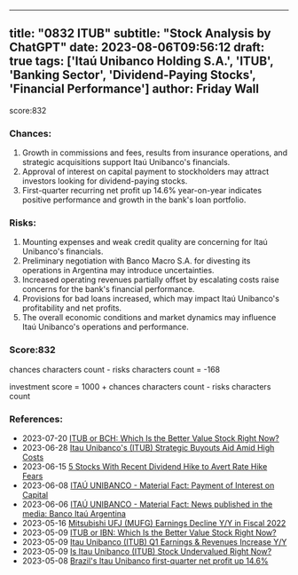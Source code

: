 
---
title: "0832 ITUB"
subtitle: "Stock Analysis by ChatGPT"
date: 2023-08-06T09:56:12
draft: true
tags: ['Itaú Unibanco Holding S.A.', 'ITUB', 'Banking Sector', 'Dividend-Paying Stocks', 'Financial Performance']
author: Friday Wall
---

score:832
### Chances:
1. Growth in commissions and fees, results from insurance operations, and strategic acquisitions support Itaú Unibanco's financials.
2. Approval of interest on capital payment to stockholders may attract investors looking for dividend-paying stocks.
3. First-quarter recurring net profit up 14.6% year-on-year indicates positive performance and growth in the bank's loan portfolio.
### Risks:
1. Mounting expenses and weak credit quality are concerning for Itaú Unibanco's financials.
2. Preliminary negotiation with Banco Macro S.A. for divesting its operations in Argentina may introduce uncertainties.
3. Increased operating revenues partially offset by escalating costs raise concerns for the bank's financial performance.
4. Provisions for bad loans increased, which may impact Itaú Unibanco's profitability and net profits.
5. The overall economic conditions and market dynamics may influence Itaú Unibanco's operations and performance.
### Score:832
chances characters count - risks characters count = -168

investment score = 1000 + chances characters count - risks characters count
### References:
- 2023-07-20 [ITUB or BCH: Which Is the Better Value Stock Right Now?](https://finance.yahoo.com/news/itub-bch-better-value-stock-154011134.html?.tsrc=rss)
- 2023-06-28 [Itau Unibanco's (ITUB) Strategic Buyouts Aid Amid High Costs](https://finance.yahoo.com/news/itau-unibancos-itub-strategic-buyouts-165800740.html?.tsrc=rss)
- 2023-06-15 [5 Stocks With Recent Dividend Hike to Avert Rate Hike Fears](https://finance.yahoo.com/news/5-stocks-recent-dividend-hike-120300811.html?.tsrc=rss)
- 2023-06-08 [ITAÚ UNIBANCO - Material Fact: Payment of Interest on Capital](https://finance.yahoo.com/news/ita-unibanco-material-fact-payment-214400827.html?.tsrc=rss)
- 2023-06-06 [ITAÚ UNIBANCO - Material Fact: News published in the media: Banco Itaú Argentina](https://finance.yahoo.com/news/ita-unibanco-material-fact-news-132400023.html?.tsrc=rss)
- 2023-05-16 [Mitsubishi UFJ (MUFG) Earnings Decline Y/Y in Fiscal 2022](https://finance.yahoo.com/news/mitsubishi-ufj-mufg-earnings-decline-155203662.html?.tsrc=rss)
- 2023-05-09 [ITUB or IBN: Which Is the Better Value Stock Right Now?](https://finance.yahoo.com/news/itub-ibn-better-value-stock-154003548.html?.tsrc=rss)
- 2023-05-09 [Itau Unibanco (ITUB) Q1 Earnings & Revenues Increase Y/Y](https://finance.yahoo.com/news/itau-unibanco-itub-q1-earnings-135901377.html?.tsrc=rss)
- 2023-05-09 [Is Itau Unibanco (ITUB) Stock Undervalued Right Now?](https://finance.yahoo.com/news/itau-unibanco-itub-stock-undervalued-134001636.html?.tsrc=rss)
- 2023-05-08 [Brazil's Itau Unibanco first-quarter net profit up 14.6%](https://finance.yahoo.com/news/brazils-itau-unibanco-first-quarter-105826453.html?.tsrc=rss)


                